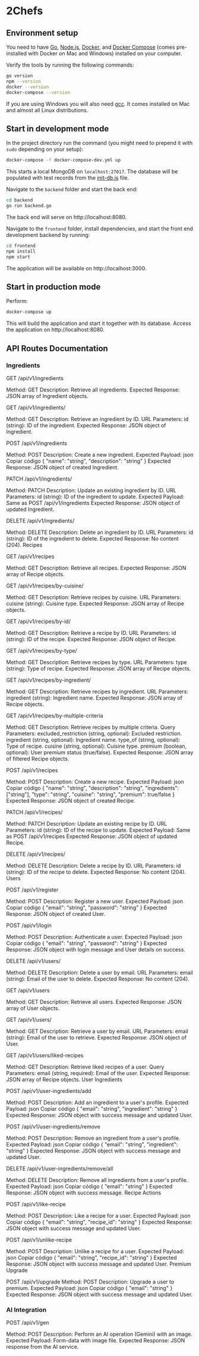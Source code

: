 # 2Chefs

## Environment setup

You need to have [Go](https://golang.org/),
[Node.js](https://nodejs.org/),
[Docker](https://www.docker.com/), and
[Docker Compose](https://docs.docker.com/compose/)
(comes pre-installed with Docker on Mac and Windows)
installed on your computer.

Verify the tools by running the following commands:

```sh
go version
npm --version
docker --version
docker-compose --version
```

If you are using Windows you will also need
[gcc](https://gcc.gnu.org/). It comes installed
on Mac and almost all Linux distributions.

## Start in development mode

In the project directory run the command (you might
need to prepend it with `sudo` depending on your setup):
```sh
docker-compose -f docker-compose-dev.yml up
```

This starts a local MongoDB on `localhost:27017`.
The database will be populated with test records
from the [init-db.js](init-db.js) file.

Navigate to the `backend` folder and start the back end:

```sh
cd backend
go run backend.go
```
The back end will serve on http://localhost:8080.

Navigate to the `frontend` folder, install dependencies,
and start the front end development backend by running:

```sh
cd frontend
npm install
npm start
```
The application will be available on http://localhost:3000.
 
## Start in production mode

Perform:
```sh
docker-compose up
```
This will build the application and start it together with
its database. Access the application on http://localhost:8080.

## API Routes Documentation

### Ingredients

GET /api/v1/ingredients

Method: GET
Description: Retrieve all ingredients.
Expected Response: JSON array of Ingredient objects.

GET /api/v1/ingredients/

Method: GET
Description: Retrieve an ingredient by ID.
URL Parameters:
id (string): ID of the ingredient.
Expected Response: JSON object of Ingredient.

POST /api/v1/ingredients

Method: POST
Description: Create a new ingredient.
Expected Payload:
json
Copiar código
{
  "name": "string",
  "description": "string"
}
Expected Response: JSON object of created Ingredient.

PATCH /api/v1/ingredients/

Method: PATCH
Description: Update an existing ingredient by ID.
URL Parameters:
id (string): ID of the ingredient to update.
Expected Payload: Same as POST /api/v1/ingredients
Expected Response: JSON object of updated Ingredient.

DELETE /api/v1/ingredients/

Method: DELETE
Description: Delete an ingredient by ID.
URL Parameters:
id (string): ID of the ingredient to delete.
Expected Response: No content (204).
Recipes

GET /api/v1/recipes

Method: GET
Description: Retrieve all recipes.
Expected Response: JSON array of Recipe objects.

GET /api/v1/recipes/by-cuisine/

Method: GET
Description: Retrieve recipes by cuisine.
URL Parameters:
cuisine (string): Cuisine type.
Expected Response: JSON array of Recipe objects.

GET /api/v1/recipes/by-id/

Method: GET
Description: Retrieve a recipe by ID.
URL Parameters:
id (string): ID of the recipe.
Expected Response: JSON object of Recipe.

GET /api/v1/recipes/by-type/

Method: GET
Description: Retrieve recipes by type.
URL Parameters:
type (string): Type of recipe.
Expected Response: JSON array of Recipe objects.

GET /api/v1/recipes/by-ingredient/

Method: GET
Description: Retrieve recipes by ingredient.
URL Parameters:
ingredient (string): Ingredient name.
Expected Response: JSON array of Recipe objects.

GET /api/v1/recipes/by-multiple-criteria

Method: GET
Description: Retrieve recipes by multiple criteria.
Query Parameters:
excluded_restriction (string, optional): Excluded restriction.
ingredient (string, optional): Ingredient name.
type_of (string, optional): Type of recipe.
cuisine (string, optional): Cuisine type.
premium (boolean, optional): User premium status (true/false).
Expected Response: JSON array of filtered Recipe objects.

POST /api/v1/recipes

Method: POST
Description: Create a new recipe.
Expected Payload:
json
Copiar código
{
  "name": "string",
  "description": "string",
  "ingredients": ["string"],
  "type": "string",
  "cuisine": "string",
  "premium": true/false
}
Expected Response: JSON object of created Recipe.

PATCH /api/v1/recipes/

Method: PATCH
Description: Update an existing recipe by ID.
URL Parameters:
id (string): ID of the recipe to update.
Expected Payload: Same as POST /api/v1/recipes
Expected Response: JSON object of updated Recipe.

DELETE /api/v1/recipes/

Method: DELETE
Description: Delete a recipe by ID.
URL Parameters:
id (string): ID of the recipe to delete.
Expected Response: No content (204).
Users

POST /api/v1/register

Method: POST
Description: Register a new user.
Expected Payload:
json
Copiar código
{
  "email": "string",
  "password": "string"
}
Expected Response: JSON object of created User.

POST /api/v1/login

Method: POST
Description: Authenticate a user.
Expected Payload:
json
Copiar código
{
  "email": "string",
  "password": "string"
}
Expected Response: JSON object with login message and User details on success.

DELETE /api/v1/users/

Method: DELETE
Description: Delete a user by email.
URL Parameters:
email (string): Email of the user to delete.
Expected Response: No content (204).

GET /api/v1/users

Method: GET
Description: Retrieve all users.
Expected Response: JSON array of User objects.

GET /api/v1/users/

Method: GET
Description: Retrieve a user by email.
URL Parameters:
email (string): Email of the user to retrieve.
Expected Response: JSON object of User.

GET /api/v1/users/liked-recipes

Method: GET
Description: Retrieve liked recipes of a user.
Query Parameters:
email (string, required): Email of the user.
Expected Response: JSON array of Recipe objects.
User Ingredients

POST /api/v1/user-ingredients/add

Method: POST
Description: Add an ingredient to a user's profile.
Expected Payload:
json
Copiar código
{
  "email": "string",
  "ingredient": "string"
}
Expected Response: JSON object with success message and updated User.

POST /api/v1/user-ingredients/remove

Method: POST
Description: Remove an ingredient from a user's profile.
Expected Payload:
json
Copiar código
{
  "email": "string",
  "ingredient": "string"
}
Expected Response: JSON object with success message and updated User.

DELETE /api/v1/user-ingredients/remove/all

Method: DELETE
Description: Remove all ingredients from a user's profile.
Expected Payload:
json
Copiar código
{
  "email": "string"
}
Expected Response: JSON object with success message.
Recipe Actions

POST /api/v1/like-recipe

Method: POST
Description: Like a recipe for a user.
Expected Payload:
json
Copiar código
{
  "email": "string",
  "recipe_id": "string"
}
Expected Response: JSON object with success message and updated User.

POST /api/v1/unlike-recipe

Method: POST
Description: Unlike a recipe for a user.
Expected Payload:
json
Copiar código
{
  "email": "string",
  "recipe_id": "string"
}
Expected Response: JSON object with success message and updated User.
Premium Upgrade

POST /api/v1/upgrade
Method: POST
Description: Upgrade a user to premium.
Expected Payload:
json
Copiar código
{
  "email": "string"
}
Expected Response: JSON object with success message and updated User.

### AI Integration

POST /api/v1/gen

Method: POST
Description: Perform an AI operation (Gemini) with an image.
Expected Payload: Form-data with image file.
Expected Response: JSON response from the AI service.